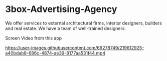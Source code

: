 # 3box-Advertising-Agency
We offer services to external architectural firms, interior designers, builders and real estate. We have a team of well-trained designers.


Screen Video from this app





https://user-images.githubusercontent.com/69278749/219612925-a40bdab8-686c-4874-ae39-8177aa531f44.mp4

